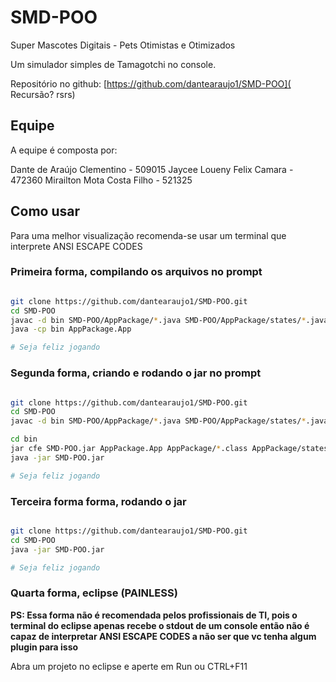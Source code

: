 # SMD-POO
Super Mascotes Digitais - Pets Otimistas e Otimizados

Um simulador simples de Tamagotchi no console.

Repositório no github: [https://github.com/dantearaujo1/SMD-POO](
Recursão? rsrs)

## Equipe

A equipe é composta por:

Dante de Araújo Clementino - 509015
Jaycee Loueny Felix Camara - 472360
Mirailton Mota Costa Filho - 521325

## Como usar

Para uma melhor visualização recomenda-se usar um terminal que interprete
ANSI ESCAPE CODES


### Primeira forma, compilando os arquivos no prompt

```bash

git clone https://github.com/dantearaujo1/SMD-POO.git
cd SMD-POO
javac -d bin SMD-POO/AppPackage/*.java SMD-POO/AppPackage/states/*.java
java -cp bin AppPackage.App

# Seja feliz jogando

```

### Segunda forma, criando e rodando o jar no prompt

```bash

git clone https://github.com/dantearaujo1/SMD-POO.git
cd SMD-POO
javac -d bin SMD-POO/AppPackage/*.java SMD-POO/AppPackage/states/*.java

cd bin
jar cfe SMD-POO.jar AppPackage.App AppPackage/*.class AppPackage/states/*.class
java -jar SMD-POO.jar

# Seja feliz jogando

```

### Terceira forma forma, rodando o jar

```bash

git clone https://github.com/dantearaujo1/SMD-POO.git
cd SMD-POO
java -jar SMD-POO.jar

# Seja feliz jogando

```

### Quarta forma, eclipse (PAINLESS)

**PS: Essa forma não é recomendada pelos profissionais de TI, pois o terminal
do eclipse apenas recebe o stdout de um console então não é capaz de interpretar
ANSI ESCAPE CODES a não ser que vc tenha algum plugin para isso**

Abra um projeto no eclipse e aperte em Run ou CTRL+F11

